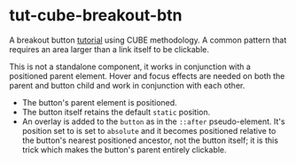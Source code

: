 # tut-cube-breakout-btn

A breakout button
[tutorial](https://piccalil.li/tutorial/create-a-semantic-break-out-button-to-make-an-entire-element-clickable)
using CUBE methodology. A common pattern that requires an area larger than a
link itself to be clickable.

This is not a standalone component, it works in conjunction with a positioned
parent element. Hover and focus effects are needed on both the parent and button
child and work in conjunction with each other.

- The button's parent element is positioned.
- The button itself retains the default `static` position.
- An overlay is added to the `button` as in the `::after` pseudo-element. It's
  position set to is set to `absolute` and it becomes positioned relative to the
  button's nearest positioned ancestor, not the button itself; it is this trick
  which makes the button's parent entirely clickable.
